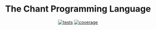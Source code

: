 <div align="center"> 

  # The Chant Programming Language

  [![tests](https://github.com/unic0rn9k/chant/actions/workflows/rust.yml/badge.svg)](https://github.com/unic0rn9k/chant/actions/workflows/rust.yml)
  [![coverage](https://coveralls.io/repos/github/unic0rn9k/chant/badge.svg?branch=master)](https://coveralls.io/github/unic0rn9k/chant?branch=master)
 
</div>
